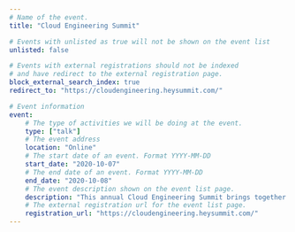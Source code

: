```yaml
---
# Name of the event.
title: "Cloud Engineering Summit"

# Events with unlisted as true will not be shown on the event list
unlisted: false

# Events with external registrations should not be indexed
# and have redirect to the external registration page.
block_external_search_index: true
redirect_to: "https://cloudengineering.heysummit.com/"

# Event information
event:
    # The type of activities we will be doing at the event.
    type: ["talk"]
    # The event address
    location: "Online"
    # The start date of an event. Format YYYY-MM-DD
    start_date: "2020-10-07"
    # The end date of an event. Format YYYY-MM-DD
    end_date: "2020-10-08"
    # The event description shown on the event list page.
    description: "This annual Cloud Engineering Summit brings together leaders and practitioners to share best practices and end-user stories on a broad range of cloud engineering topics."
    # The external registration url for the event list page.
    registration_url: "https://cloudengineering.heysummit.com/"
---
```

